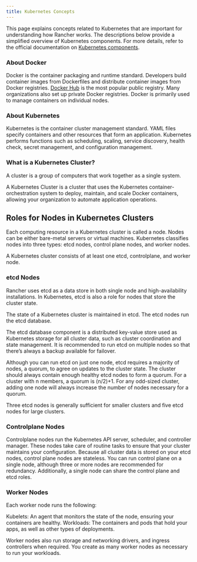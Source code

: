 ```yaml
---
title: Kubernetes Concepts
---
```


This page explains concepts related to Kubernetes that are important for understanding how Rancher works. The descriptions below provide a simplified overview of Kubernetes components. For more details, refer to the official documentation on [Kubernetes components](https://kubernetes.io/docs/concepts/overview/components/).

### About Docker

Docker is the container packaging and runtime standard. Developers build container images from Dockerfiles and distribute container images from Docker registries. [Docker Hub](https://hub.docker.com/) is the most popular public registry. Many organizations also set up private Docker registries. Docker is primarily used to manage containers on individual nodes.

### About Kubernetes

Kubernetes is the container cluster management standard. YAML files specify containers and other resources that form an application. Kubernetes performs functions such as scheduling, scaling, service discovery, health check, secret management, and configuration management.

### What is a Kubernetes Cluster?

A cluster is a group of computers that work together as a single system.

A Kubernetes Cluster is a cluster that uses the Kubernetes container-orchestration system to deploy, maintain, and scale Docker containers, allowing your organization to automate application operations.

## Roles for Nodes in Kubernetes Clusters

Each computing resource in a Kubernetes cluster is called a node. Nodes can be either bare-metal servers or virtual machines. Kubernetes classifies nodes into three types: etcd nodes, control plane nodes, and worker nodes.

A Kubernetes cluster consists of at least one etcd, controlplane, and worker node.

### etcd Nodes

Rancher uses etcd as a data store in both single node and high-availability installations. In Kubernetes, etcd is also a role for nodes that store the cluster state.

The state of a Kubernetes cluster is maintained in etcd. The etcd nodes run the etcd database.

The etcd database component is a distributed key-value store used as Kubernetes storage for all cluster data, such as cluster coordination and state management. It is recommended to run etcd on multiple nodes so that there’s always a backup available for failover.

Although you can run etcd on just one node, etcd requires a majority of nodes, a quorum, to agree on updates to the cluster state. The cluster should always contain enough healthy etcd nodes to form a quorum. For a cluster with n members, a quorum is (n/2)+1. For any odd-sized cluster, adding one node will always increase the number of nodes necessary for a quorum.

Three etcd nodes is generally sufficient for smaller clusters and five etcd nodes for large clusters.

### Controlplane Nodes

Controlplane nodes run the Kubernetes API server, scheduler, and controller manager. These nodes take care of routine tasks to ensure that your cluster maintains your configuration. Because all cluster data is stored on your etcd nodes, control plane nodes are stateless. You can run control plane on a single node, although three or more nodes are recommended for redundancy. Additionally, a single node can share the control plane and etcd roles.

### Worker Nodes

Each worker node runs the following:

Kubelets: An agent that monitors the state of the node, ensuring your containers are healthy.
Workloads: The containers and pods that hold your apps, as well as other types of deployments.

Worker nodes also run storage and networking drivers, and ingress controllers when required. You create as many worker nodes as necessary to run your workloads.